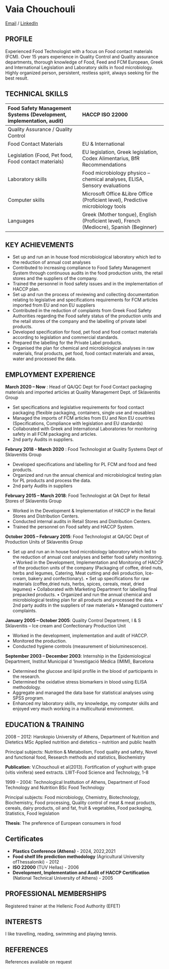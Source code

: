 # Vaia Chouchouli

[Email](mailto:vagiac@yahoo.com) / [LinkedIn](https://gr.linkedin.com/in/chouchouli-vaia-3849253a)

## PROFILE 

Experienced Food Technologist with a focus on Food contact materials (FCM). Over 15 years experience in Quality Control and Quality assurance departments, thorough knowledge of Food, Feed and FCM European, Greek and International Legislation and Laboratory skills in food microbiology. Highly organized person, persistent, restless spirit, always seeking for the best result.

## TECHNICAL SKILLS

|  Food Safety Management Systems  			 (Development, implementation, audit) 		 | HACCP  			 ISO 22000  |
| :---                                                                    | :---                                                                                         |
|  Quality Assurance / Quality Control                                    |                                                                                              |
|  Food Contact Materials                                                 | EU & International                                                                           |
|  Legislation  			 (Food, Pet food, Food contact materials) 	  | EU legislation,   Greek legislation,   Codex Alimentarius,  BfR Recommendations              |
|  Laboratory skills	                                                  | Food microbiology  physico – chemical analyses, ELISA,   Sensory evaluations                 |
|  Computer skills                                                        | Microsoft Office &Libre Office (Proficient level),   Predictive microbiology tools           |
|  Languages                                                              | Greek (Mother tongue),  English (Proficient level),  French (Mediocre),  Spanish (Beginner)	 |

## KEY ACHIEVEMENTS

- Set up and run an in house food microbiological laboratory which led to the reduction of annual cost analyses
- Contributed to increasing compliance to Food Safety Management System through continuous audits in the food production units, the retail stores  and the suppliers of the company.
- Trained the personnel in food safety issues and in the implementation of HACCP plan.
- Set up and run the process of reviewing and collecting documentation relating to legislative and specifications requirements for FCM articles imported from EU and non EU suppliers
- Contributed in the reduction of complaints from Greek Food Safety Authorities regarding the Food safety status of the production units and the retail stores of the company and the labelling of private label products.
- Developed specification for food, pet food and food contact materials according to legislation and commercial standards.
- Prepared the labelling for the Private Label products.
- Organised the plan for chemical and microbiological analyses in raw materials, final products, pet food, food contact materials and areas, water and processed the data.
    
## EMPLOYMENT EXPERIENCE 

**March 2020 – Now** : Head of QA/QC Dept for Food Contact packaging materials and imported articles at Quality Management Dept. of Sklavenitis Group

- Set specifications and legislative requirements for food contact packaging (flexible packaging, containers, single use and reusables)
- Managed the imports of FCM articles from EU and Non EU countries (Specifications, Compliance with legislation and EU standards)
- Collaborated with Greek and International Laboratories for monitoring safety in all FCM packaging and articles.
- 2nd party Audits in suppliers.

**Februry 2018 - March 2020** : Food Technologist at Quality Systems Dept of Sklavenitis Group

- Developed specifications and labelling for PL FCM and food and feed products.
- Organized and run the annual chemical and microbiological testing plan for PL products and process the data.
- 2nd party Audits in suppliers

**February 2015 – March 2018**: Food Technologist at QA Dept for Retail Stores of Sklavenitis Group

- Worked in the Development & Implementation of HACCP in the
Retail Stores and Distribution Centers.
- Conducted internal audits in Retail Stores and Distribution Centers.
- Trained the personnel on Food safety and HACCP System.

**October 2005 – February 2015**: Food Technologist at QA/QC Dept of Production Units of Sklavenitis Group

- Set up and run an in house food microbiology laboratory which led to the reduction of annual cost analyses and better food safety monitoring.
• Worked in the Development, Implementation and Monitoring of HACCP of the production units of the company (Packaging of coffee, dried nuts, herbs and legumes, Catering, Meat cutting and deli production, Ice-cream, bakery and confectionary).
• Set up specifications for raw materials (coffee,dried nuts, herbs, spices, cereals, meat, dried legumes)
• Collaborated with Marketing Department for labelling final prepacked products.
• Organized and run the annual chemical and microbiological testing plan for all products and processed the data.
• 2nd party audits in the suppliers of raw materials
• Managed customers' complaints.

**January 2005 – October 2005**: Quality Control Department, I & S Sklavenitis – Ice  cream and Confectionary Production Unit

- Worked in the development, implementation and audit of HACCP.
- Monitored the production.
- Conducted hygiene controls (measurement of bioluminescence).

**September 2003 – December 2003**: Internship in the Epidemiological Department, Institut Municipal d ‘Investigació Mèdica (IMIM), Barcelona

- Determined the glucose and lipid profile in the blood of participants in the research.
- Determined the oxidative stress biomarkers in blood using ELISA methodology.
- Aggregate and managed the data base for statistical analyses using SPSS program.
- Enhanced my laboratory skills, my knowledge, my computer skills and enjoyed very much working in a multicultural environment.

## EDUCATION & TRAINING 

2008 – 2012: Harokopio University of Athens, Department of Nutrition and Dietetics
MSc Applied nutrition and dietetics – nutrition and public health

Principal subjects:
Nutrition & Metabolism, Food quality and safety, Novel and functional food, Research methods and statistics, Biochemistry

**Publication**: V.Chouchouli et al(2013). Fortification of yoghurt with grape (vitis vinifera) seed extracts. LWT-Food Science and Technology, 1-8

1999 – 2004: Technological Institution of Athens, Department of Food Technology and Nutrition
BSc Food Technology

Principal subjects:
Food microbiology, Chemistry, Biotechnology, Biochemistry, Food processing, Quality control of meat & meat products, cereals, dairy products, oil and fat, fruit & vegetables, Food packaging, Statistics, Food legislation

**Thesis**: The preference of European consumers in food

## Certificates

- **Plastics Conference (Athens)** - 2024, 2022,2021
- **Food shelf life prediction methodology** (Agricultural University ofThessaloniki) - 2012
- **ISO 22000** (TUV Hellas) - 2006
- **Development, Implementation and Audit of HACCP Certification** (National Technical University of Athens) - 2005

## PROFESSIONAL MEMBERSHIPS 

Registered trainer at the Hellenic Food Authority (EFET)

## INTERESTS
I like travelling, reading, swimming and playing tennis.

## REFERENCES
References available on request
